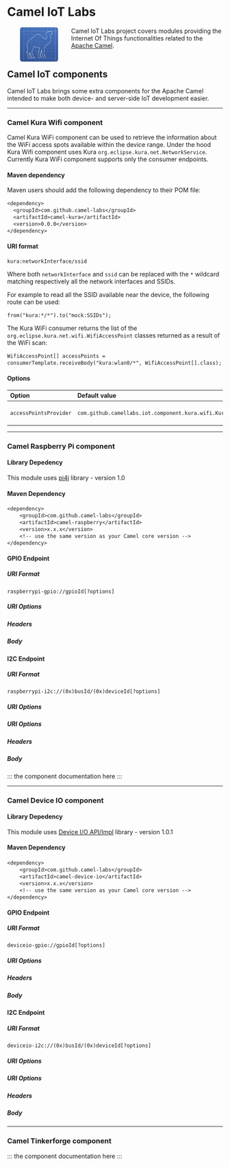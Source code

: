 # Camel IoT Labs

<a href="https://github.com/camel-labs/camel-labs"><img src="../camel-labs.png" align="left" height="80" hspace="30"></a>
Camel IoT Labs project covers modules providing the Internet Of Things functionalities related to the 
[Apache Camel](http://camel.apache.org).
<br><br>

## Camel IoT components

Camel IoT Labs brings some extra components for the Apache Camel intended to make both device- and server-side IoT
development easier.

---

### Camel Kura Wifi component

Camel Kura WiFi component can be used to retrieve the information about the WiFi access spots available within the device
range. Under the hood Kura Wifi component uses Kura `org.eclipse.kura.net.NetworkService`. Currently Kura WiFi component
supports only the consumer endpoints.

#### Maven dependency

Maven users should add the following dependency to their POM file:

    <dependency>
      <groupId>com.github.camel-labs</groupId>
      <artifactId>camel-kura</artifactId>
      <version>0.0.0</version>
    </dependency>
    
#### URI format

    kura:networkInterface/ssid
    
Where both `networkInterface` and `ssid` can be replaced with the `*` wildcard matching respectively all the network 
interfaces and SSIDs.

For example to read all the SSID available near the device, the following route can be used:

    from("kura:*/*").to("mock:SSIDs");

The Kura WiFi consumer returns the list of the `org.eclipse.kura.net.wifi.WifiAccessPoint` classes returned as a result
of the WiFi scan:

    WifiAccessPoint[] accessPoints = consumerTemplate.receiveBody("kura:wlan0/*", WifiAccessPoint[].class);

#### Options

| Option                 | Default value                                                           | Description   |
|:---------------------- |:----------------------------------------------------------------------- |:------------- |
| `accessPointsProvider` | `com.github.camellabs.iot.component.kura.wifi.KuraAccessPointsProvider` | `com.github.camellabs.iot.component.kura.wifi.AccessPointsProvider` strategy instance registry reference used to resolve the list of the access points available to consume. |

---

### Camel Raspberry Pi component

#### Library Depedency
This module uses [pi4j](http://pi4j.com/) library - version 1.0

#### Maven Dependency
```
<dependency>
    <groupId>com.github.camel-labs</groupId>
    <artifactId>camel-raspberry</artifactId>
    <version>x.x.x</version>
    <!-- use the same version as your Camel core version -->
</dependency>
```

#### GPIO Endpoint
##### URI Format
```
raspberrypi-gpio://gpioId[?options]
```

##### URI Options
##### Headers
##### Body

#### I2C Endpoint
##### URI Format
```
raspberrypi-i2c://(0x)busId/(0x)deviceId[?options]
```

##### URI Options
##### URI Options
##### Headers
##### Body

::: the component documentation here :::

---

### Camel Device IO component

#### Library Depedency
This module uses [Device I/O API/Impl](https://wiki.openjdk.java.net/display/dio/Main) library - version 1.0.1

#### Maven Dependency
```
<dependency>
    <groupId>com.github.camel-labs</groupId>
    <artifactId>camel-device-io</artifactId>
    <version>x.x.x</version>
    <!-- use the same version as your Camel core version -->
</dependency>
```

#### GPIO Endpoint
##### URI Format
```
deviceio-gpio://gpioId[?options]
```

##### URI Options
##### Headers
##### Body

#### I2C Endpoint
##### URI Format
```
deviceio-i2c://(0x)busId/(0x)deviceId[?options]
```

##### URI Options
##### URI Options
##### Headers
##### Body

---

### Camel Tinkerforge component

::: the component documentation here :::

